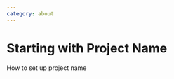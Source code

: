 ```yaml
---
category: about
---
```

Starting with Project Name
=====================

How to set up project name